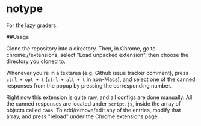 notype
======

For the lazy graders.

##Usage

Clone the repository into a directory. Then, in Chrome, go to chrome://extensions, select "Load unpacked extension", then choose the directory you cloned to.

Whenever you're in a textarea (e.g. Github issue tracker comment), press `ctrl + opt + t` (`ctrl + alt + t` in non-Macs), and select one of the canned responses from the popup by pressing the corresponding number.

Right now this extension is quite raw, and all configs are done manually. All the canned responses are located under `script.js`, inside the array of objects called `cans`. To add/remove/edit any of the entries, modify that array, and press "reload" under the Chrome extensions page.
